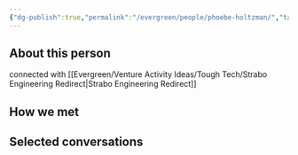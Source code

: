```yaml
---
{"dg-publish":true,"permalink":"/evergreen/people/phoebe-holtzman/","tags":["people"]}
---
```


## About this person
connected with [[Evergreen/Venture Activity Ideas/Tough Tech/Strabo Engineering Redirect\|Strabo Engineering Redirect]]


## How we met


## Selected conversations
